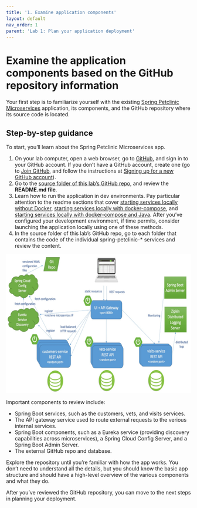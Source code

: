 ```yaml
---
title: '1. Examine application components'
layout: default
nav_order: 1
parent: 'Lab 1: Plan your application deployment'
---
```


# Examine the application components based on the GitHub repository information

Your first step is to familiarize yourself with the existing [Spring Petclinic Microservices](https://github.com/spring-petclinic/spring-petclinic-microservices) application, its components, and the GitHub repository where its source code is located.

## Step-by-step guidance

To start, you’ll learn about the Spring Petclinic Microservices app.

1.  On your lab computer, open a web browser, go to [GitHub](https://github.com), and sign in to your GitHub account. If you don’t have a GitHub account, create one (go to [Join GitHub](https://github.com/join), and follow the instructions at [Signing up for a new GitHub account](https://docs.github.com/en/get-started/signing-up-for-github/signing-up-for-a-new-github-account)).
1.  Go to the [source folder of this lab’s GitHub repo](https://github.com/Azure-Samples/java-microservices-aca-lab/tree/main/src), and review the **README.md file**. 
1.  Learn how to run the application in dev environments. Pay particular attention to the readme sections that cover [starting services locally without Docker](https://github.com/Azure-Samples/java-microservices-aca-lab/tree/main/src#starting-services-locally-without-docker), [starting services locally with docker-compose](https://github.com/Azure-Samples/java-microservices-aca-lab/tree/main/src#starting-services-locally-with-docker-compose), and [starting services locally with docker-compose and Java](https://github.com/Azure-Samples/java-microservices-aca-lab/tree/main/src#starting-services-locally-with-docker-compose-and-java). After you’ve configured your development environment, if time permits, consider launching the application locally using one of these methods.
1.  In the source folder of this lab’s GitHub repo, go to each folder that contains the code of the individual spring-petclinic-\* services and review the content.

![microservices overview](../../images/services.png)

Important components to review include:

-   Spring Boot services, such as the customers, vets, and visits services.
-   The API gateway service used to route external requests to the verious internal services.
-   Spring Boot components, such as a Eureka service (providing discovery capabilities across microservices), a Spring Cloud Config Server, and a Spring Boot Admin Server.
-   The external GitHub repo and database.

Explore the repository until you’re familiar with how the app works. You don’t need to understand all the details, but you should know the basic app structure and should have a high-level overview of the various components and what they do.

After you’ve reviewed the GitHub repository, you can move to the next steps in planning your deployment.
